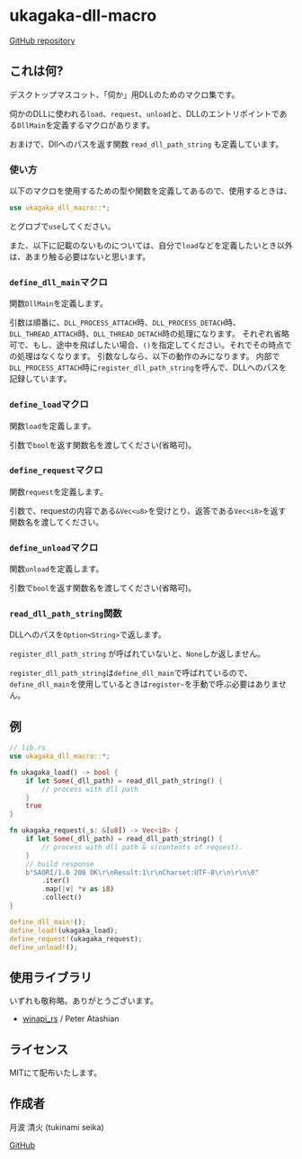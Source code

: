 # ukagaka-dll-macro

[GitHub repository](https://github.com/tukinami/ukagaka-dll-macro)

## これは何?

デスクトップマスコット、「伺か」用DLLのためのマクロ集です。

伺かのDLLに使われる`load`、`request`、`unload`と、DLLのエントリポイントである`DllMain`を定義するマクロがあります。

おまけで、Dllへのパスを返す関数 `read_dll_path_string` も定義しています。

### 使い方

以下のマクロを使用するための型や関数を定義してあるので、使用するときは、

```rust
use ukagaka_dll_macro::*;
```

とグロブで`use`してください。

また、以下に記載のないものについては、自分で`load`などを定義したいとき以外は、あまり触る必要はないと思います。

### `define_dll_main`マクロ

関数`DllMain`を定義します。

引数は順番に、`DLL_PROCESS_ATTACH`時、`DLL_PROCESS_DETACH`時、`DLL_THREAD_ATTACH`時、`DLL_THREAD_DETACH`時の処理になります。
それぞれ省略可で、もし、途中を飛ばしたい場合、`()`を指定してください。それでその時点での処理はなくなります。
引数なしなら、以下の動作のみになります。
内部で`DLL_PROCESS_ATTACH`時に`register_dll_path_string`を呼んで、DLLへのパスを記録しています。

### `define_load`マクロ

関数`load`を定義します。

引数で`bool`を返す関数名を渡してください(省略可)。

### `define_request`マクロ

関数`request`を定義します。

引数で、requestの内容である`&Vec<u8>`を受けとり、返答である`Vec<i8>`を返す関数名を渡してください。

### `define_unload`マクロ

関数`unload`を定義します。

引数で`bool`を返す関数名を渡してください(省略可)。

### `read_dll_path_string`関数

DLLへのパスを`Option<String>`で返します。

`register_dll_path_string` が呼ばれていないと、`None`しか返しません。

`register_dll_path_string`は`define_dll_main`で呼ばれているので、`define_dll_main`を使用しているときは`register~`を手動で呼ぶ必要はありません。

## 例

```rust
// lib.rs
use ukagaka_dll_macro::*;

fn ukagaka_load() -> bool {
    if let Some(_dll_path) = read_dll_path_string() {
        // process with dll path
    }
    true
}

fn ukagaka_request(_s: &[u8]) -> Vec<i8> {
    if let Some(_dll_path) = read_dll_path_string() {
        // process with dll path & s(contents of request).
    }
    // build response
    b"SAORI/1.0 200 OK\r\nResult:1\r\nCharset:UTF-8\r\n\r\n\0"
        .iter()
        .map(|v| *v as i8)
        .collect()
}

define_dll_main!();
define_load!(ukagaka_load);
define_request!(ukagaka_request);
define_unload!();
```

## 使用ライブラリ

いずれも敬称略。ありがとうございます。

+ [winapi\_rs](https://github.com/retep998/winapi-rs) / Peter Atashian

## ライセンス

MITにて配布いたします。

## 作成者

月波 清火 (tukinami seika)

[GitHub](https://github.com/tukinami)

